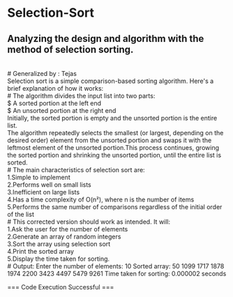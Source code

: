 # Selection-Sort

## Analyzing the design and algorithm with the method of selection sorting.
<br>
# Generalized by : Tejas
<br>
Selection sort is a simple comparison-based sorting algorithm. Here's a brief explanation of how it works:
<br>
# The algorithm divides the input list into two parts:
<br>
$ A sorted portion at the left end
<br>
$ An unsorted portion at the right end
<br>
Initially, the sorted portion is empty and the unsorted portion is the entire list.<br>
The algorithm repeatedly selects the smallest (or largest, depending on the desired order) element from the unsorted portion and swaps it with the leftmost element of the unsorted portion.This process continues, growing the sorted portion and shrinking the unsorted portion, until the entire list is sorted.
<br>
# The main characteristics of selection sort are:<br>
1.Simple to implement<br>
2.Performs well on small lists<br>
3.Inefficient on large lists<br>
4.Has a time complexity of O(n²), where n is the number of items<br>
5.Performs the same number of comparisons regardless of the initial order of the list
<br>
# This corrected version should work as intended. It will:
<br>
1.Ask the user for the number of elements<br>
2.Generate an array of random integers<br>
3.Sort the array using selection sort<br>
4.Print the sorted array<br>
5.Display the time taken for sorting.
<br>
# Output:
Enter the number of elements: 10
Sorted array:
50 1099 1717 1878 1974 2200 3423 4497 5479 9261 
Time taken for sorting: 0.000002 seconds


=== Code Execution Successful ===